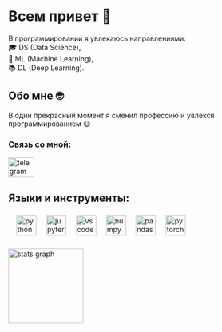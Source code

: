 <h1 align="left">Всем привет 👋</h1>

<p align="left">
В программировании я увлекаюсь направлениями:<br>
🎓 DS (Data Science),<br>
🎲 ML (Machine Learning), <br>
📚 DL (Deep Learning).
</p>

### 

<h2 align="left">Обо мне 🤓</h2>
<p align="left"> 
В один прекрасный момент я сменил профессию и увлекся программированием 😃
    
</p>

### Связь со мной:

<div align="left">
  <a href="https://t.me/av_tar" target="_blank">
    <img src="https://raw.githubusercontent.com/maurodesouza/profile-readme-generator/master/src/assets/icons/social/telegram/default.svg" width="52" height="40" alt="telegram logo"  />
  </a>

</div>

###

<h2 align="left">Языки и инструменты:</h2>

###

<div align="left">
  <img width="12" />
  <img src="https://cdn.jsdelivr.net/gh/devicons/devicon/icons/python/python-original.svg" height="40" alt="python logo"  />
  <img width="12" />
  <img src="https://cdn.jsdelivr.net/gh/devicons/devicon/icons/jupyter/jupyter-original-wordmark.svg" height="40" alt="jupyter logo"  />
  <img width="12" />
  <img src="https://cdn.jsdelivr.net/gh/devicons/devicon/icons/vscode/vscode-original.svg" height="40" alt="vscode logo"  />
  <img width="12" />
  <img src="https://cdn.jsdelivr.net/gh/devicons/devicon/icons/numpy/numpy-original.svg" height="40" alt="numpy logo"  />
  <img width="12" />
  <img src="https://cdn.jsdelivr.net/gh/devicons/devicon/icons/pandas/pandas-original.svg" height="40" alt="pandas logo"  />
  <img width="12" />
  <img src="https://cdn.jsdelivr.net/gh/devicons/devicon/icons/pytorch/pytorch-original.svg" height="40" alt="pytorch logo"  />
</div>

###

<div align="left">
  <img src="https://github-readme-stats.vercel.app/api?username=AV-Tar&hide_title=false&hide_rank=false&show_icons=true&include_all_commits=true&count_private=true&disable_animations=false&theme=default&locale=en&hide_border=false&order=1" height="150" alt="stats graph"  />
</div>
